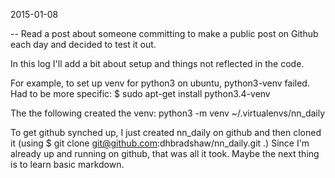 2015-01-08

-- Read a post about someone committing to make a public post on Github each day and decided to test it out.

In this log I'll add a bit about setup and things not reflected in the code.

For example, to set up venv for python3 on ubuntu, python3-venv failed.  Had to be more specific:
$ sudo apt-get install python3.4-venv

The the following created the venv:
python3 -m venv ~/.virtualenvs/nn_daily

To get github synched up, I just created nn_daily on github and then cloned it
(using
    $ git clone git@github.com:dhbradshaw/nn_daily.git
.)
Since I'm already up and running on github, that was all it took.  Maybe the next thing is to learn basic markdown.
